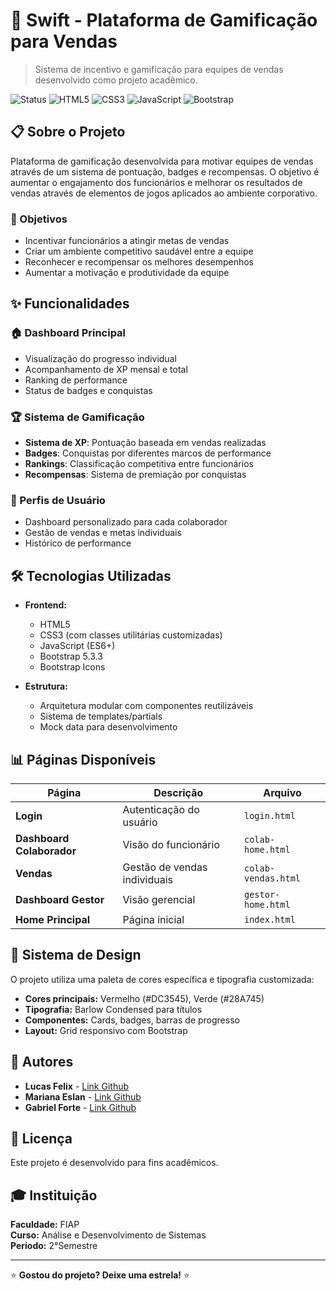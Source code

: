 # 🚀 Swift - Plataforma de Gamificação para Vendas

> Sistema de incentivo e gamificação para equipes de vendas desenvolvido como projeto acadêmico.

![Status](https://img.shields.io/badge/Status-Em%20Desenvolvimento-yellow)
![HTML5](https://img.shields.io/badge/HTML5-E34F26?style=flat&logo=html5&logoColor=white)
![CSS3](https://img.shields.io/badge/CSS3-1572B6?style=flat&logo=css3&logoColor=white)
![JavaScript](https://img.shields.io/badge/JavaScript-F7DF1E?style=flat&logo=javascript&logoColor=black)
![Bootstrap](https://img.shields.io/badge/Bootstrap-563D7C?style=flat&logo=bootstrap&logoColor=white)

## 📋 Sobre o Projeto

Plataforma de gamificação desenvolvida para motivar equipes de vendas através de um sistema de pontuação, badges e recompensas. O objetivo é aumentar o engajamento dos funcionários e melhorar os resultados de vendas através de elementos de jogos aplicados ao ambiente corporativo.

### 🎯 Objetivos

- Incentivar funcionários a atingir metas de vendas
- Criar um ambiente competitivo saudável entre a equipe
- Reconhecer e recompensar os melhores desempenhos
- Aumentar a motivação e produtividade da equipe

## ✨ Funcionalidades

### 🏠 Dashboard Principal
- Visualização do progresso individual
- Acompanhamento de XP mensal e total
- Ranking de performance
- Status de badges e conquistas

### 🏆 Sistema de Gamificação
- **Sistema de XP**: Pontuação baseada em vendas realizadas
- **Badges**: Conquistas por diferentes marcos de performance
- **Rankings**: Classificação competitiva entre funcionários
- **Recompensas**: Sistema de premiação por conquistas

### 👤 Perfis de Usuário
- Dashboard personalizado para cada colaborador
- Gestão de vendas e metas individuais
- Histórico de performance

## 🛠️ Tecnologias Utilizadas

- **Frontend:**
  - HTML5
  - CSS3 (com classes utilitárias customizadas)
  - JavaScript (ES6+)
  - Bootstrap 5.3.3
  - Bootstrap Icons

- **Estrutura:**
  - Arquitetura modular com componentes reutilizáveis
  - Sistema de templates/partials
  - Mock data para desenvolvimento

## 📊 Páginas Disponíveis

| Página | Descrição | Arquivo |
|--------|-----------|---------|
| **Login** | Autenticação do usuário | `login.html` |
| **Dashboard Colaborador** | Visão do funcionário | `colab-home.html` |
| **Vendas** | Gestão de vendas individuais | `colab-vendas.html` |
| **Dashboard Gestor** | Visão gerencial | `gestor-home.html` |
| **Home Principal** | Página inicial | `index.html` |

## 🎨 Sistema de Design

O projeto utiliza uma paleta de cores específica e tipografia customizada:

- **Cores principais:** Vermelho (#DC3545), Verde (#28A745)
- **Tipografia:** Barlow Condensed para títulos
- **Componentes:** Cards, badges, barras de progresso
- **Layout:** Grid responsivo com Bootstrap

## 👥 Autores

- **Lucas Felix** - [Link Github](https://github.com/strFelix)
- **Mariana Eslan** - [Link Github](https://github.com/marianaeslan)
- **Gabriel Forte** - [Link Github](https://github.com/gabrielforte03)

## 📄 Licença

Este projeto é desenvolvido para fins acadêmicos.

## 🎓 Instituição

**Faculdade:** FIAP <br>
**Curso:** Análise e Desenvolvimento de Sistemas <br>
**Período:** 2°Semestre <br>

---

⭐ **Gostou do projeto? Deixe uma estrela!** ⭐
